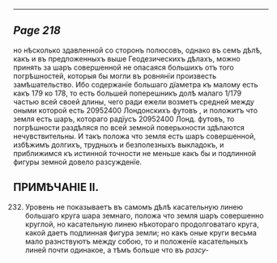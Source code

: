 

---
*Page 218*
---

но нѣсколько здавленной со сторонъ полюсовъ, однако въ семъ дѣлѣ, какъ и въ предложенныхъ выше Геодезическихъ дѣлахъ, можно принять за шаръ совершенной не опасаяся большихъ отъ того погрѣшностей, которыя бы могли въ ровнянїи произвесть замѣшательство. Ибо содержанїе большаго дїаметра къ малому есть какъ 179 ко 178, то есть большей поперешникъ долѣ малаго 1/179 частью всей своей длины, чего ради ежели возметъ средней между оными которой есть 20952400 Лондонскихъ футовъ , и положитъ что земля есть шаръ, котораго радїусъ 20952400 Лонд. футовъ, то погрѣшности раздѣляся по всей земной поверьхности здѣлаются нечувствительны. И такъ положа что земля есть шаръ совершенной, избѣжимъ долгихъ, трудныхъ и безполезныхъ выкладокъ, и приближимся къ истинной точности не меньше какъ бы и подлинной фигуры земной довело разсужденїе.
## ПРИМѢЧАНІЕ ІІ.
232. Уровень не показываетъ въ самомъ дѣлѣ касательную линею большаго круга шара земнаго, положа что земля шаръ совершенно круглой, но касательную линею нѣкотораго продолговатаго круга, какой даетъ подлинная фигура земли; но какъ оные круги весьма мало разнствуютъ между собою, то и положенїе касательныхъ линей почти одинакое, а тѣмъ больше что въ
*разсу-*